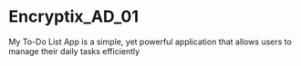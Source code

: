 # Encryptix_AD_01
My To-Do List App is a simple, yet powerful application that allows users to manage their daily tasks efficiently
